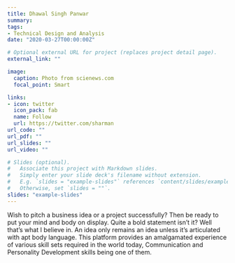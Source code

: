```yaml
---
title: Dhawal Singh Panwar
summary:
tags:
- Technical Design and Analysis
date: "2020-03-27T00:00:00Z"

# Optional external URL for project (replaces project detail page).
external_link: ""

image:
  caption: Photo from scienews.com
  focal_point: Smart

links:
- icon: twitter
  icon_pack: fab
  name: Follow
  url: https://twitter.com/sharman
url_code: ""
url_pdf: ""
url_slides: ""
url_video: ""

# Slides (optional).
#   Associate this project with Markdown slides.
#   Simply enter your slide deck's filename without extension.
#   E.g. `slides = "example-slides"` references `content/slides/example-slides.md`.
#   Otherwise, set `slides = ""`.
slides: "example-slides"
---
```

Wish to pitch a business idea or a project successfully? Then be ready to put your mind and body on display. Quite a bold statement isn’t it? Well that’s what I believe in. An idea only remains an idea unless it’s articulated with apt body language. This platform provides an amalgamated experience of various skill sets required in the world today, Communication and Personality Development skills being one of them.
